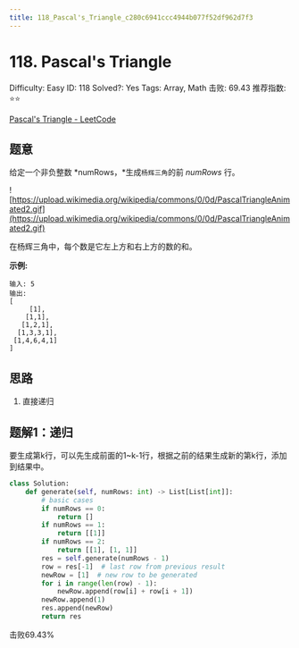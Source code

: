 ```yaml
---
title: 118_Pascal's_Triangle_c280c6941ccc4944b077f52df962d7f3
---
```


# 118. Pascal's Triangle

Difficulty: Easy
ID: 118
Solved?: Yes
Tags: Array, Math
击败: 69.43
推荐指数: ⭐⭐

[Pascal's Triangle - LeetCode](https://leetcode.com/problems/pascals-triangle/)

## 题意

给定一个非负整数 *numRows，*生成`杨辉三角`的前 *numRows* 行。

![https://upload.wikimedia.org/wikipedia/commons/0/0d/PascalTriangleAnimated2.gif](https://upload.wikimedia.org/wikipedia/commons/0/0d/PascalTriangleAnimated2.gif)

在杨辉三角中，每个数是它左上方和右上方的数的和。

**示例:**

```
输入: 5
输出:
[
     [1],
    [1,1],
   [1,2,1],
  [1,3,3,1],
 [1,4,6,4,1]
]
```

## 思路

1. 直接递归

## 题解1：递归

要生成第k行，可以先生成前面的1~k-1行，根据之前的结果生成新的第k行，添加到结果中。

```python
class Solution:
    def generate(self, numRows: int) -> List[List[int]]:
        # basic cases
        if numRows == 0:
            return []
        if numRows == 1:
            return [[1]]
        if numRows == 2:
            return [[1], [1, 1]]
        res = self.generate(numRows - 1)
        row = res[-1]  # last row from previous result
        newRow = [1]  # new row to be generated
        for i in range(len(row) - 1):
            newRow.append(row[i] + row[i + 1])
        newRow.append(1)
        res.append(newRow)
        return res
```

击败69.43%